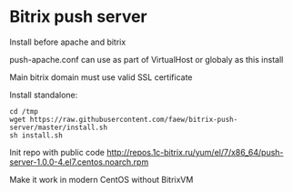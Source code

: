 # Bitrix push server

Install before apache and bitrix

push-apache.conf can use as part of VirtualHost or globaly as this install

Main bitrix domain must use valid SSL certificate

Install standalone:
```bush
cd /tmp
wget https://raw.githubusercontent.com/faew/bitrix-push-server/master/install.sh
sh install.sh
```

Init repo with public code
http://repos.1c-bitrix.ru/yum/el/7/x86_64/push-server-1.0.0-4.el7.centos.noarch.rpm

Make it work in modern CentOS without BitrixVM
